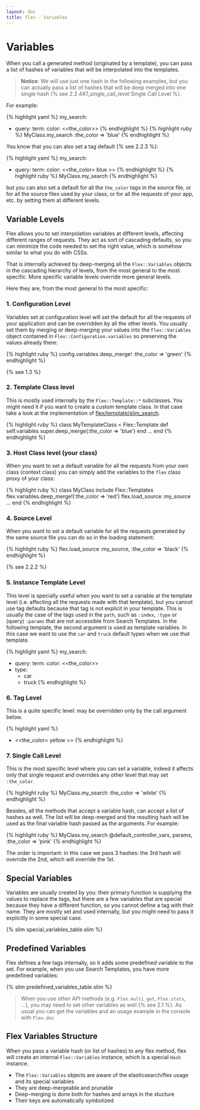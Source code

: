 ```yaml
---
layout: doc
title: flex - Variables
---
```


# Variables

When you call a generated method (originated by a template), you can pass a list of hashes of variables that will be interpolated into the templates.

> __Notice__: We will use just one hash in the following examples, but you can actually pass a list of hashes that will be deep merged into one single hash {% see 2.2.4#7_single_call_level Single Call Level %}.

For example:

{% highlight yaml %}
my_search:
- query:
    term:
      color: <<the_color>>
{% endhighlight %}
{% highlight ruby %}
MyClass.my_search :the_color => 'blue'
{% endhighlight %}

You know that you can also set a tag default {% see 2.2.3 %}:

{% highlight yaml %}
my_search:
- query:
    term:
      color: <<the_color= blue >>
{% endhighlight %}
{% highlight ruby %}
MyClass.my_search
{% endhighlight %}

but you can also set a default for all the `the_color` tags in the source file, or for all the source files used by your class, or for all the requests of your app, etc. by setting them at different levels.

## Variable Levels

Flex allows you to set interpolation variables at different levels, affecting different ranges of requests. They act as sort of cascading defaults, so you can minimize the code needed to set the right value, which is somehow similar to what you do with CSSs.

That is internally achieved by deep-merging all the `Flex::Variables` objects in the cascading hierarchy of levels, from the most general to the most specific. More specific variable levels override more general levels.

Here they are, from the most general to the most specific:

### 1. Configuration Level

Variables set at configuration level will set the default for all the requests of your application and can be overridden by all the other levels. You usually set them by merging or deep-merging your values into the `Flex::Variables` object contained in `Flex::Configuration.variables` so preserving the values already there:

{% highlight ruby %}
config.variables.deep_merge! :the_color => 'green'
{% endhighlight %}

{% see 1.3 %}

### 2. Template Class level

This is mostly used internally by the `Flex::Template::*` subclasses. You might need it if you want to create a custom template class. In that case take a look at the implementation of [flex/template/slim_search](https://github.com/ddnexus/flex/blob/master/lib/flex/template/slim_search.rb).

{% highlight ruby %}
class MyTemplateClass < Flex::Template
  def self.variables
    super.deep_merge(:the_color => 'blue')
  end
  ...
end
{% endhighlight %}

### 3. Host Class level (your class)

When you want to set a default variable for all the requests from your own class (context class) you can simply add the variables to the `flex` class proxy of your class:

{% highlight ruby %}
class MyClass
  include Flex::Templates
  flex.variables.deep_merge!(:the_color => 'red')
  flex.load_source :my_source
  ...
end
{% endhighlight %}

### 4. Source Level

When you want to set a default variable for all the requests generated by the same source file you can do so in the loading statement:

{% highlight ruby %}
flex.load_source :my_source, :the_color => 'black'
{% endhighlight %}

{% see 2.2.2 %}

### 5. Instance Template Level

This level is specially useful when you want to set a variable at the template level (i.e. affecting all the requests made with that template), but you cannot use tag defaults because that tag is not explicit in your template. This is usually the case of the tags used in the `path`, such as `:index`, `:type` or (query) `:params` that are not accessible from Search Templates. In the following template, the second argument is used as template variables. In this case we want to use the `car` and `truck` default types when we use that template.

{% highlight yaml %}
my_search:
- query:
    term:
      color: <<the_color>>
- type:
  - car
  - truck
{% endhighlight %}

### 6. Tag Level

This is a quite specific level: may be overridden only by the call argument below.

{% highlight yaml %}
- <<the_color= yellow >>
{% endhighlight %}

### 7. Single Call Level

This is the most specific level where you can set a variable, indeed it affects only that single request and overrides any other level that may set `:the_color`.

{% highlight ruby %}
MyClass.my_search :the_color => 'white'
{% endhighlight %}


Besides, all the methods that accept a variable hash, can accept a list of hashes as well. The list will be deep-merged and the resulting hash will be used as the final variable hash passed as the arguments. For example:

{% highlight ruby %}
MyClass.my_search @default_controller_vars, params, :the_color => 'pink'
{% endhighlight %}

The order is important: in this case we pass 3 hashes: the 3rd hash will override the 2nd, which will override the 1st.

## Special Variables

Variables are usually created by you: their primary function is supplying the values to replace the tags, but there are a few variables that are special because they have a different function, so you cannot define a tag with their name. They are mostly set and used internally, but you might need to pass it explicitly in some special case.

{% slim special_variables_table.slim %}

## Predefined Variables

Flex defines a few tags internally, so it adds some predefined variable to the set. For example, when you use Search Templates, you have more predefined variables:

{% slim predefined_variables_table.slim %}

> When you use other API methods (e.g. `Flex.multi_get`, `Flex.stats`, ...), you may need to set other variables as well {% see 2.1 %}.
> As usual you can get the variables and an usage example in the console with `Flex.doc`

## Flex Variables Structure

When you pass a variable hash (or list of hashes) to any flex method, flex will create an internal `Flex::Variables` instance, which is a special `Hash` instance.

* The `Flex::Variables` objects are aware of the elasticsearch/flex usage and its special variables
* They are deep-mergeable and prunable
* Deep-merging is done both for hashes and arrays in the stucture
* Their keys are automatically symbolized
